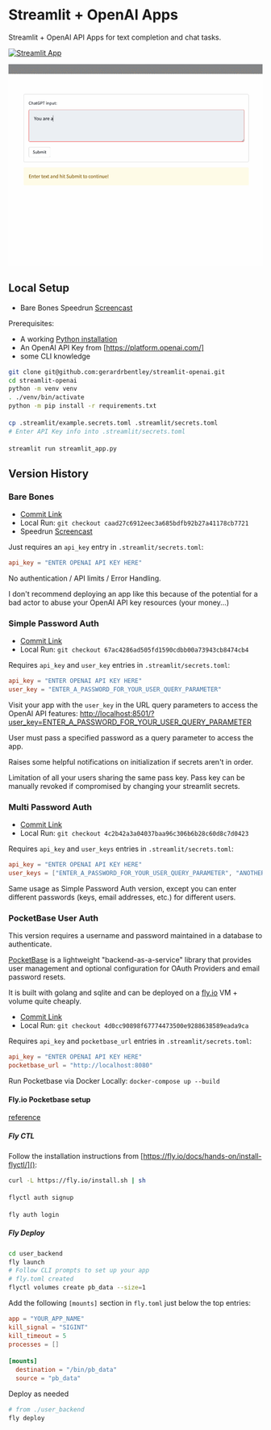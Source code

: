 # Streamlit + OpenAI Apps

Streamlit + OpenAI API Apps for text completion and chat tasks.

[![Streamlit App](https://static.streamlit.io/badges/streamlit_badge_black_white.svg)](https://myopenai.streamlit.app)

![Gif screencast of app](media/golang_demo.gif)

## Local Setup

- Bare Bones Speedrun [Screencast](https://www.youtube.com/watch?v=Vz-Ndhr5lYo)

Prerequisites:

- A working [Python installation](https://home.gerardbentley.com/setups/python/)
- An OpenAI API Key from [https://platform.openai.com/]
- some CLI knowledge

```sh
git clone git@github.com:gerardrbentley/streamlit-openai.git
cd streamlit-openai
python -m venv venv
. ./venv/bin/activate
python -m pip install -r requirements.txt

cp .streamlit/example.secrets.toml .streamlit/secrets.toml
# Enter API Key info into .streamlit/secrets.toml

streamlit run streamlit_app.py
```

## Version History

### Bare Bones

- [Commit Link](https://github.com/gerardrbentley/streamlit-openai/tree/caad27c6912eec3a685bdfb92b27a41178cb7721)
- Local Run: `git checkout caad27c6912eec3a685bdfb92b27a41178cb7721`
- Speedrun [Screencast](https://www.youtube.com/watch?v=Vz-Ndhr5lYo)

Just requires an `api_key` entry in `.streamlit/secrets.toml`:

```toml
api_key = "ENTER OPENAI API KEY HERE"
```

No authentication / API limits / Error Handling.

I don't recommend deploying an app like this because of the potential for a bad actor to abuse your OpenAI API key resources (your money...)

### Simple Password Auth

- [Commit Link](https://github.com/gerardrbentley/streamlit-openai/tree/67ac4286ad505fd1590cdbb00a73943cb8474cb4)
- Local Run: `git checkout 67ac4286ad505fd1590cdbb00a73943cb8474cb4`

Requires `api_key` and `user_key` entries in `.streamlit/secrets.toml`:

```toml
api_key = "ENTER OPENAI API KEY HERE"
user_key = "ENTER_A_PASSWORD_FOR_YOUR_USER_QUERY_PARAMETER"
```

Visit your app with the `user_key` in the URL query parameters to access the OpenAI API features: [http://localhost:8501/?user_key=ENTER_A_PASSWORD_FOR_YOUR_USER_QUERY_PARAMETER]()

User must pass a specified password as a query parameter to access the app.

Raises some helpful notifications on initialization if secrets aren't in order.

Limitation of all your users sharing the same pass key.
Pass key can be manually revoked if compromised by changing your streamlit secrets.

### Multi Password Auth

- [Commit Link](https://github.com/gerardrbentley/streamlit-openai/tree/4c2b42a3a04037baa96c306b6b28c60d8c7d0423)
- Local Run: `git checkout 4c2b42a3a04037baa96c306b6b28c60d8c7d0423`

Requires `api_key` and `user_keys` entries in `.streamlit/secrets.toml`:

```toml
api_key = "ENTER OPENAI API KEY HERE"
user_keys = ["ENTER_A_PASSWORD_FOR_YOUR_USER_QUERY_PARAMETER", "ANOTHER_ONE"]
```

Same usage as Simple Password Auth version, except you can enter different passwords (keys, email addresses, etc.) for different users.

### PocketBase User Auth

This version requires a username and password maintained in a database to authenticate.

[PocketBase](https://pocketbase.io) is a lightweight "backend-as-a-service" library that provides user management and optional configuration for OAuth Providers and email password resets.

It is built with golang and sqlite and can be deployed on a [fly.io](https://fly.io) VM + volume quite cheaply.

- [Commit Link](https://github.com/gerardrbentley/streamlit-openai/tree/4d0cc90898f67774473500e9288638589eada9ca)
- Local Run: `git checkout 4d0cc90898f67774473500e9288638589eada9ca`

Requires `api_key` and `pocketbase_url` entries in `.streamlit/secrets.toml`:

```toml
api_key = "ENTER OPENAI API KEY HERE"
pocketbase_url = "http://localhost:8080"
```

Run Pocketbase via Docker Locally: `docker-compose up --build`

#### Fly.io Pocketbase setup

[reference](https://github.com/pocketbase/pocketbase/discussions/537)

##### Fly CTL

Follow the installation instructions from [https://fly.io/docs/hands-on/install-flyctl/]():

```sh
curl -L https://fly.io/install.sh | sh

flyctl auth signup

fly auth login
```

##### Fly Deploy

```sh
cd user_backend
fly launch
# Follow CLI prompts to set up your app
# fly.toml created
flyctl volumes create pb_data --size=1
```

Add the following `[mounts]` section in `fly.toml` just below the top entries:

```toml file:fly.toml
app = "YOUR_APP_NAME"
kill_signal = "SIGINT"
kill_timeout = 5
processes = []

[mounts]
  destination = "/bin/pb_data"
  source = "pb_data"
```

Deploy as needed

```sh
# from ./user_backend
fly deploy
```
